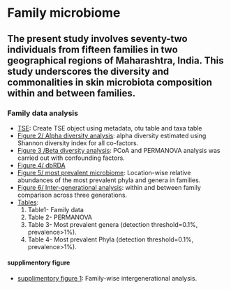 # Family microbiome
## The present study involves seventy-two individuals from fifteen families in two geographical regions of Maharashtra, India. This study underscores the diversity and commonalities in skin microbiota composition within and between families. ##

### Family data analysis

- [TSE](fam_TSE.Rmd): Create TSE object using metadata, otu table and taxa table
- [Figure 2/ Alpha diversity analysis](tse_alpha.md): alpha diversity estimated using Shannon diversity index for all co-factors.
- [Figure 3 /Beta diversity analysis](tse_beta.md): PCoA and PERMANOVA analysis was carried out with confounding factors.
- [Figure 4/ dbRDA](RDA.md)
- [Figure 5/ most prevalent microbiome](tse_core.md): Location-wise relative abundances of the most prevalent phyla and genera in families.
- [Figure 6/ Inter-generational analysis](Intergeneration_analysis.md): within and between family comparison across three generations.
- [Tables](tables.md): 
   1. Table1- Family data
   2. Table 2- PERMANOVA
   3. Table 3- Most prevalent genera (detection threshold=0.1%, prevalence>1%).
   4. Table 4-  Most prevalent Phyla (detection threshold=0.1%, prevalence>1%).

#### supplimentory figure
- [supplimentory figure 1](supplimentory.md): Family-wise intergenerational analysis.
